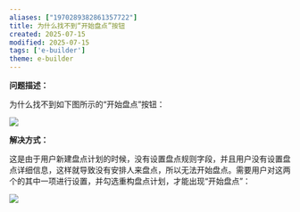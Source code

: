 ```yaml
---
aliases: ["1970289382861357722"]
title: 为什么找不到“开始盘点”按钮
created: 2025-07-15
modified: 2025-07-15
tags: ['e-builder']
theme: e-builder
---
```


**问题描述：**

为什么找不到如下图所示的“开始盘点”按钮：

![](https://myhelpdoc.oss-cn-heyuan.aliyuncs.com/mdimages/01e9e284650ca180f02a515cf5a0dcc6.jpg)

**解决方式：**

这是由于用户新建盘点计划的时候，没有设置盘点规则字段，并且用户没有设置盘点详细信息，这样就导致没有安排人来盘点，所以无法开始盘点。需要用户对这两个的其中一项进行设置，并勾选重构盘点计划，才能出现“开始盘点”：

![](https://myhelpdoc.oss-cn-heyuan.aliyuncs.com/mdimages/f901fed9fe4ae3624cfce9312d618be4.jpg)


